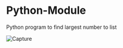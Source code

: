 # Python-Module
Python program to find largest number to list

![Capture](https://user-images.githubusercontent.com/82565293/118173200-e35c7900-b44a-11eb-9969-1b59d1f42ef9.PNG)

